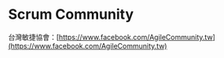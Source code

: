 # Scrum Community

台灣敏捷協會：[https://www.facebook.com/AgileCommunity.tw](https://www.facebook.com/AgileCommunity.tw)

